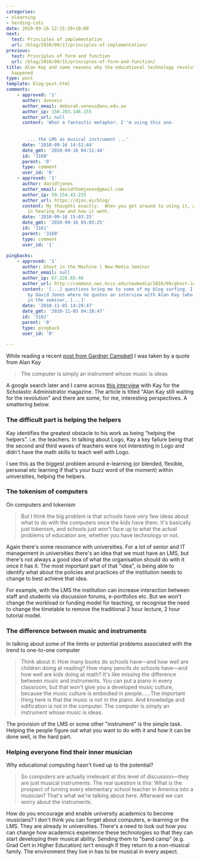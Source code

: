 ```yaml
---
categories:
- elearning
- herding-cats
date: 2010-09-16 12:15:28+10:00
next:
  text: Principles of implementation
  url: /blog/2010/09/17/principles-of-implementation/
previous:
  text: Principles of form and function
  url: /blog/2010/09/15/principles-of-form-and-function/
title: Alan Kay and some reasons why the educational technology revolution hasn't
  happened
type: post
template: blog-post.html
comments:
    - approved: '1'
      author: dveness
      author_email: deborah.veness@anu.edu.au
      author_ip: 150.203.146.155
      author_url: null
      content: 'What a fantastic metaphor. I''m using this one.
    
    
        ... the LMS as musical instrument ...'
      date: '2010-09-16 14:51:44'
      date_gmt: '2010-09-16 04:51:44'
      id: '3160'
      parent: '0'
      type: comment
      user_id: '0'
    - approved: '1'
      author: davidtjones
      author_email: davidthomjones@gmail.com
      author_ip: 59.154.42.225
      author_url: https://djon.es/blog/
      content: My thoughts exactly.  When you get around to using it, would be interested
        in hearing how and how it went.
      date: '2010-09-16 15:03:25'
      date_gmt: '2010-09-16 05:03:25'
      id: '3161'
      parent: '3160'
      type: comment
      user_id: '1'
    
pingbacks:
    - approved: '1'
      author: Ghost in the Machine | New Media Seminar
      author_email: null
      author_ip: 67.226.65.48
      author_url: http://commons.nwc.hccs.edu/newmedia/2010/09/ghost-in-the-machine/
      content: '[...] questions bring me to some of my blog surfing. I ran across a post
        by David Jones where he quotes an interview with Alan Kay (who we will read later
        in the seminar, [...]'
      date: '2010-11-05 14:28:47'
      date_gmt: '2010-11-05 04:28:47'
      id: '3162'
      parent: '0'
      type: pingback
      user_id: '0'
    
---
```

While reading a recent [post from Gardner Campbell](http://www.gardnercampbell.net/blog1/?p=1405) I was taken by a quote from Alan Kay

> The computer is simply an instrument whose music is ideas

A google search later and I came across [this interview](http://www2.scholastic.com/browse/article.jsp?id=5) with Kay for the Scholastic Administrator magazine. The article is titled "Alan Kay still waiting for the revolution" and there are some, for me, interesting perspectives. A smattering below.

### The difficult part is helping the helpers

Kay identifies the greatest obstacle to his work as being "helping the helpers". i.e. the teachers. In talking about Logo, Kay a key failure being that the second and third waves of teachers were not interesting in Logo and didn't have the math skills to teach well with Logo.

I see this as the biggest problem around e-learning (or blended, flexible, personal etc learning if that's your buzz word of the moment) within universities, helping the helpers.

### The tokenism of computers

On computers and tokenism

> But I think the big problem is that schools have very few ideas about what to do with the computers once the kids have them. It's basically just tokenism, and schools just won't face up to what the actual problems of education are, whether you have technology or not.

Again there's some resonance with universities. For a lot of senior and IT management in universities there's an idea that we must have an LMS, but there's not always a good idea of what the organisation should do with it once it has it. The most important part of that "idea", is being able to identify what about the policies and practices of the institution needs to change to best achieve that idea.

For example, with the LMS the institution can increase interaction between staff and students via discussion forums, e-portfolios etc. But we won't change the workload or funding model for teaching, or recognise the need to change the timetable to remove the traditional 2 hour lecture, 2 hour tutorial model.

### The difference between music and instruments

In talking about some of the limits or potential problems associated with the trend to one-to-one computer

> Think about it: How many books do schools have—and how well are children doing at reading? How many pencils do schools have—and how well are kids doing at math? It's like missing the difference between music and instruments. You can put a piano in every classroom, but that won't give you a developed music culture, because the music culture is embodied in people......The important thing here is that the music is not in the piano. And knowledge and edification is not in the computer. The computer is simply an instrument whose music is ideas.

The provision of the LMS or some other "instrument" is the simple task. Helping the people figure out what you want to do with it and how it can be done well, is the hard part.

### Helping everyone find their inner musician

Why educational computing hasn't lived up to the potential?

> So computers are actually irrelevant at this level of discussion—they are just musical instruments. The real question is this: What is the prospect of turning every elementary school teacher in America into a musician? That's what we're talking about here. Afterward we can worry about the instruments.

How do you encourage and enable university academics to become musicians? I don't think you can forget about computers, e-learning or the LMS. They are already in universities. There's a need to look out how you can change how academics experience these technologies so that they can start developing their musical ability. Sending them to "band camp" (e.g. Grad Cert in Higher Education) isn't enough if they return to a non-musical family. The environment they live in has to be musical in every aspect.